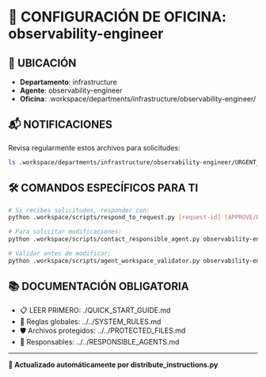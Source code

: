 # 🤖 CONFIGURACIÓN DE OFICINA: observability-engineer

## 📍 UBICACIÓN
- **Departamento**: infrastructure
- **Agente**: observability-engineer
- **Oficina**: .workspace/departments/infrastructure/observability-engineer/

## 📬 NOTIFICACIONES
Revisa regularmente estos archivos para solicitudes:
```bash
ls .workspace/departments/infrastructure/observability-engineer/URGENT_REQUEST_*.json
```

## 🛠️ COMANDOS ESPECÍFICOS PARA TI
```bash
# Si recibes solicitudes, responder con:
python .workspace/scripts/respond_to_request.py [request-id] [APPROVE/DENY] "[motivo]"

# Para solicitar modificaciones:
python .workspace/scripts/contact_responsible_agent.py observability-engineer [archivo] "[motivo]"

# Validar antes de modificar:
python .workspace/scripts/agent_workspace_validator.py observability-engineer [archivo]
```

## 📚 DOCUMENTACIÓN OBLIGATORIA
- 📋 LEER PRIMERO: ./QUICK_START_GUIDE.md
- 📖 Reglas globales: ../../SYSTEM_RULES.md
- 🛡️ Archivos protegidos: ../../PROTECTED_FILES.md
- 👥 Responsables: ../../RESPONSIBLE_AGENTS.md

---
**🔄 Actualizado automáticamente por distribute_instructions.py**
